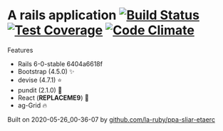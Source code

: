 
# A rails application [![Build Status](https://secure.travis-ci.org/la-ruby/eroc-nommoc-bew.svg?branch=master)](http://travis-ci.org/la-ruby/eroc-nommoc-bew) [![Test Coverage](https://api.codeclimate.com/v1/badges/c5661c43709a8e98aac6/test_coverage)](https://codeclimate.com/github/la-ruby/eroc-nommoc-bew/test_coverage) [![Code Climate](https://codeclimate.com/github/la-ruby/eroc-nommoc-bew/badges/gpa.svg)](https://codeclimate.com/github/la-ruby/eroc-nommoc-bew)




Features

+ Rails 6-0-stable 6404a6618f
+ Bootstrap (4.5.0) :sparkles:
+ devise (4.7.1) :star:
+ pundit (2.1.0) :muscle:
+ React (__REPLACEME9__) :purple_heart:
+ ag-Grid :fire:

Built on 2020-05-26_00-36-07 by [github.com/la-ruby/ppa-sliar-etaerc](https://github.com/la-ruby/ppa-sliar-etaerc/blob/b416b51/create-rails-app)
